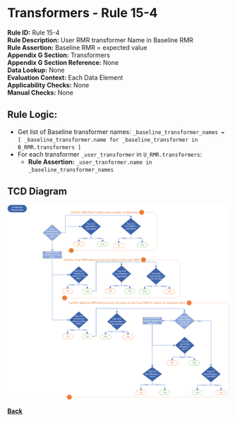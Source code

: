 # Transformers - Rule 15-4
**Rule ID:** Rule 15-4  
**Rule Description:** User RMR transformer Name in Baseline RMR  
**Rule Assertion:** Baseline RMR = expected value  
**Appendix G Section:** Transformers  
**Appendix G Section Reference:** None  
**Data Lookup:** None  
**Evaluation Context:**  Each Data Element   
**Applicability Checks:** None  
**Manual Checks:** None  

## Rule Logic:
- Get list of Baseline transformer names: `_baseline_transformer_names = [ _baseline_transformer.name for _baseline_transformer in B_RMR.transformers ]`
- For each transformer `_user_transformer` in `U_RMR.transformers`:
    - **Rule Assertion:** `_user_tranformer.name in _baseline_transformer_names`

## TCD Diagram
<img src="../diagrams/Section15.png">

**[Back](../_toc.md)**
